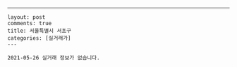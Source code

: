 ---
    layout: post
    comments: true
    title: 서울특별시 서초구
    categories: [실거래가]
    ---

    2021-05-26 실거래 정보가 없습니다.

    